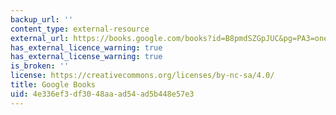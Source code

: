 ```yaml
---
backup_url: ''
content_type: external-resource
external_url: https://books.google.com/books?id=B8pmdSZGpJUC&pg=PA3=onepage#v=onepage&q&f=false
has_external_licence_warning: true
has_external_license_warning: true
is_broken: ''
license: https://creativecommons.org/licenses/by-nc-sa/4.0/
title: Google Books
uid: 4e336ef3-df30-48aa-ad54-ad5b448e57e3
---
```

